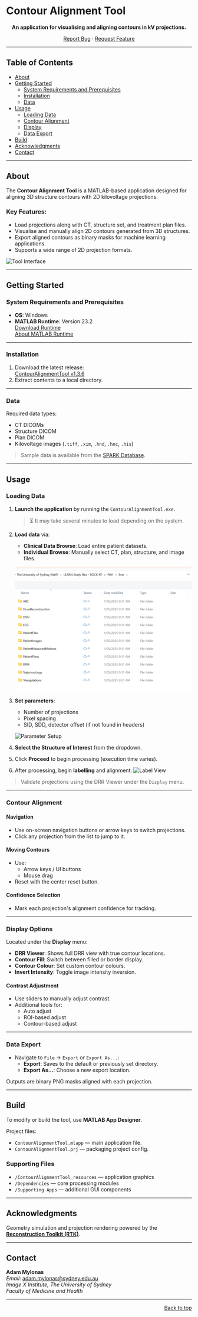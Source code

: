 # Contour Alignment Tool

<div align="center">

**An application for visualising and aligning contours in kV projections.**

[Report Bug](https://github.com/Image-X-Institute/contour-alignment-tool/issues) · [Request Feature](https://github.com/Image-X-Institute/contour-alignment-tool/issues)

</div>

---

## Table of Contents

- [About](#about)
- [Getting Started](#getting-started)
  - [System Requirements and Prerequisites](#system-requirements-and-prerequisites)
  - [Installation](#installation)
  - [Data](#data)
- [Usage](#usage)
  - [Loading Data](#loading-data)
  - [Contour Alignment](#contour-alignment)
  - [Display](#display)
  - [Data Export](#data-export)
- [Build](#build)
- [Acknowledgments](#acknowledgments)
- [Contact](#contact)

---

## About

The **Contour Alignment Tool** is a MATLAB-based application designed for aligning 3D structure contours with 2D kilovoltage projections.

### Key Features:
- Load projections along with CT, structure set, and treatment plan files.
- Visualise and manually align 2D contours generated from 3D structures.
- Export aligned contours as binary masks for machine learning applications.
- Supports a wide range of 2D projection formats.

![Tool Interface](https://github.com/Image-X-Institute/contour-alignment-tool/assets/63682590/c008bb15-f33d-45a2-8128-b81f123d3a53)

---

## Getting Started

### System Requirements and Prerequisites

- **OS**: Windows
- **MATLAB Runtime**: Version 23.2  
  [Download Runtime](https://ssd.mathworks.com/supportfiles/downloads/R2023b/Release/10/deployment_files/installer/complete/win64/MATLAB_Runtime_R2023b_Update_10_win64.zip)  
  [About MATLAB Runtime](https://au.mathworks.com/products/compiler/matlab-runtime.html)

---

### Installation

1. Download the latest release:  
   [ContourAlignmentTool v1.3.6](https://github.com/Image-X-Institute/contour-alignment-tool/releases/download/v1.3.6/ContourAlignmentTool-v1.3.6.zip)
2. Extract contents to a local directory.

---

### Data

Required data types:
- CT DICOMs
- Structure DICOM
- Plan DICOM
- Kilovoltage images (`.tiff`, `.xim`, `.hnd`, `.hnc`, `.his`)

> Sample data is available from the [SPARK Database](https://ses.library.usyd.edu.au/handle/2123/31090).

---

## Usage

### Loading Data

1. **Launch the application** by running the `ContourAlignmentTool.exe`.  
   > ⏳ It may take several minutes to load depending on the system.

2. **Load data** via:
   - **Clinical Data Browse**: Load entire patient datasets.
   - **Individual Browse**: Manually select CT, plan, structure, and image files.

   ![Data Loading](ContourAlignmentTool_resources/instruction-PatientPlanLoad.png)

3. **Set parameters**:
   - Number of projections
   - Pixel spacing
   - SID, SDD, detector offset (if not found in headers)

   ![Parameter Setup](https://github.com/Image-X-Institute/contour-alignment-tool/assets/63682590/056855ba-4241-4db8-9f68-d51157f54e7f)

4. **Select the Structure of Interest** from the dropdown.

5. Click **Proceed** to begin processing (execution time varies).

6. After processing, begin **labelling** and alignment:
   ![Label View](https://github.com/Image-X-Institute/contour-alignment-tool/assets/63682590/c008bb15-f33d-45a2-8128-b81f123d3a53)

> Validate projections using the DRR Viewer under the `Display` menu.

---

### Contour Alignment

#### Navigation

- Use on-screen navigation buttons or arrow keys to switch projections.
- Click any projection from the list to jump to it.

#### Moving Contours

- Use:
  - Arrow keys / UI buttons
  - Mouse drag
- Reset with the center reset button.

#### Confidence Selection

- Mark each projection's alignment confidence for tracking.

---

### Display Options

Located under the **Display** menu:

- **DRR Viewer**: Shows full DRR view with true contour locations.
- **Contour Fill**: Switch between filled or border display.
- **Contour Colour**: Set custom contour colours.
- **Invert Intensity**: Toggle image intensity inversion.

#### Contrast Adjustment

- Use sliders to manually adjust contrast.
- Additional tools for:
  - Auto adjust
  - ROI-based adjust
  - Contour-based adjust

---

### Data Export

- Navigate to `File` → `Export` or `Export As...`:
  - **Export**: Saves to the default or previously set directory.
  - **Export As...**: Choose a new export location.

Outputs are binary PNG masks aligned with each projection.

---

## Build

To modify or build the tool, use **MATLAB App Designer**.

Project files:
- `ContourAlignmentTool.mlapp` — main application file.
- `ContourAlignmentTool.prj` — packaging project config.

### Supporting Files

- `/ContourAlignmentTool_resources` — application graphics
- `/Dependencies` — core processing modules
- `/Supporting Apps` — additional GUI components

---

## Acknowledgments

Geometry simulation and projection rendering powered by the  
[**Reconstruction Toolkit (RTK)**](https://www.openrtk.org/).

---

## Contact

**Adam Mylonas**  
_Email_: [adam.mylonas@sydney.edu.au](mailto:adam.mylonas@sydney.edu.au)  
_Image X Institute, The University of Sydney_  
_Faculty of Medicine and Health_

---

<p align="right"><a href="#top">Back to top</a></p>
